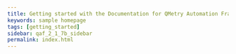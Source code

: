 ```yaml
---
title: Getting started with the Documentation for QMetry Automation Framework
keywords: sample homepage
tags: [getting_started]
sidebar: qaf_2_1_7b_sidebar
permalink: index.html
---
```

